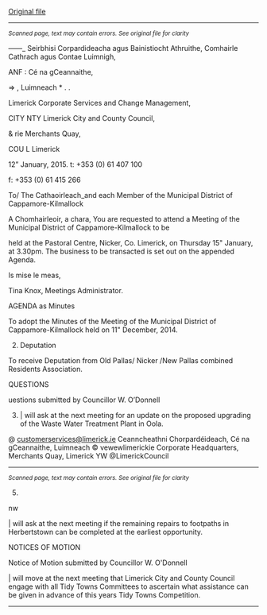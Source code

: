 [Original file](https://www.limerick.ie/sites/default/files/media/documents/2017-07/agenda_-_meeting_of_municipal_district_of_cappamore-kilmallock_-_15th_january_2015.pdf)

---
*<small>Scanned page, text may contain errors. See original file for clarity</small>*  

_—_—_ Seirbhisi Corpardideacha agus Bainistiocht Athruithe,
Comhairle Cathrach agus Contae Luimnigh,

ANF : Cé na gCeannaithe,

=> , Luimneach *
. .

Limerick Corporate Services and Change Management,

CITY NTY Limerick City and County Council,

& rie Merchants Quay,

COU L Limerick

12” January, 2015. t: +353 (0) 61 407 100

f: +353 (0) 61 415 266

To/ The Cathaoirleach_and each Member of the Municipal
District of Cappamore-Kilmallock

A Chomhairleoir, a chara,
You are requested to attend a Meeting of the Municipal District of Cappamore-Kilmallock to be

held at the Pastoral Centre, Nicker, Co. Limerick, on Thursday 15" January, at 3.30pm. The
business to be transacted is set out on the appended Agenda.

Is mise le meas,

Tina Knox,
Meetings Administrator.

AGENDA
as Minutes

To adopt the Minutes of the Meeting of the Municipal District of Cappamore-Kilmallock
held on 11" December, 2014.

2. Deputation

To receive Deputation from Old Pallas/ Nicker /New Pallas combined Residents
Association.

QUESTIONS

uestions submitted by Councillor W. O’Donnell

3. | will ask at the next meeting for an update on the proposed upgrading of the Waste
Water Treatment Plant in Oola.

@ customerservices@limerick.ie
Ceanncheathni Chorpardéideach, Cé na gCeannaithe, Luimneach © vewewlimerickie
Corporate Headquarters, Merchants Quay, Limerick YW @LimerickCouncil


---
*<small>Scanned page, text may contain errors. See original file for clarity</small>*  

5.

nw

| will ask at the next meeting if the remaining repairs to footpaths in Herbertstown can be
completed at the earliest opportunity.

NOTICES OF MOTION

Notice of Motion submitted by Councillor W. O'Donnell

| will move at the next meeting that Limerick City and County Council engage with all Tidy
Towns Committees to ascertain what assistance can be given in advance of this years
Tidy Towns Competition.


---
